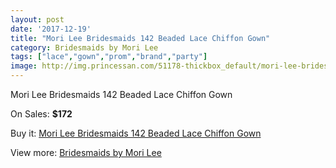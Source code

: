 ```yaml
---
layout: post
date: '2017-12-19'
title: "Mori Lee Bridesmaids 142 Beaded Lace Chiffon Gown"
category: Bridesmaids by Mori Lee
tags: ["lace","gown","prom","brand","party"]
image: http://img.princessan.com/51178-thickbox_default/mori-lee-bridesmaids-142-beaded-lace-chiffon-gown.jpg
---
```

Mori Lee Bridesmaids 142 Beaded Lace Chiffon Gown

On Sales: **$172**
<a href="https://www.princessan.com/en/bridesmaids-by-mori-lee/23111-mori-lee-bridesmaids-142-beaded-lace-chiffon-gown.html"><amp-img layout="responsive" width="600" height="600" src="//img.princessan.com/51178-thickbox_default/mori-lee-bridesmaids-142-beaded-lace-chiffon-gown.jpg" alt="Mori Lee Bridesmaids 142 Beaded Lace Chiffon Gown 0" /></a>
<a href="https://www.princessan.com/en/bridesmaids-by-mori-lee/23111-mori-lee-bridesmaids-142-beaded-lace-chiffon-gown.html"><amp-img layout="responsive" width="600" height="600" src="//img.princessan.com/51181-thickbox_default/mori-lee-bridesmaids-142-beaded-lace-chiffon-gown.jpg" alt="Mori Lee Bridesmaids 142 Beaded Lace Chiffon Gown 1" /></a>
<a href="https://www.princessan.com/en/bridesmaids-by-mori-lee/23111-mori-lee-bridesmaids-142-beaded-lace-chiffon-gown.html"><amp-img layout="responsive" width="600" height="600" src="//img.princessan.com/51180-thickbox_default/mori-lee-bridesmaids-142-beaded-lace-chiffon-gown.jpg" alt="Mori Lee Bridesmaids 142 Beaded Lace Chiffon Gown 2" /></a>
<a href="https://www.princessan.com/en/bridesmaids-by-mori-lee/23111-mori-lee-bridesmaids-142-beaded-lace-chiffon-gown.html"><amp-img layout="responsive" width="600" height="600" src="//img.princessan.com/51179-thickbox_default/mori-lee-bridesmaids-142-beaded-lace-chiffon-gown.jpg" alt="Mori Lee Bridesmaids 142 Beaded Lace Chiffon Gown 3" /></a>

Buy it: [Mori Lee Bridesmaids 142 Beaded Lace Chiffon Gown](https://www.princessan.com/en/bridesmaids-by-mori-lee/23111-mori-lee-bridesmaids-142-beaded-lace-chiffon-gown.html "Mori Lee Bridesmaids 142 Beaded Lace Chiffon Gown")

View more: [Bridesmaids by Mori Lee](https://www.princessan.com/en/198-bridesmaids-by-mori-lee "Bridesmaids by Mori Lee")